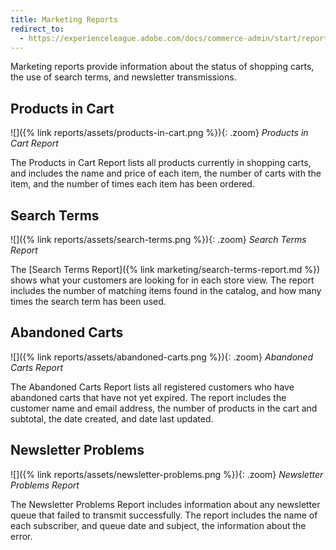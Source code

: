 ```yaml
---
title: Marketing Reports
redirect_to:
  - https://experienceleague.adobe.com/docs/commerce-admin/start/reporting/marketing-reports.html
---
```


Marketing reports provide information about the status of shopping carts, the use of search terms, and newsletter transmissions.

## Products in Cart

![]({% link reports/assets/products-in-cart.png %}){: .zoom}
*Products in Cart Report*

The Products in Cart Report lists all products currently in shopping carts, and includes the name and price of each item, the number of carts with the item, and the number of times each item has been ordered.

## Search Terms

![]({% link reports/assets/search-terms.png %}){: .zoom}
*Search Terms Report*

The [Search Terms Report]({% link marketing/search-terms-report.md %}) shows what your customers are looking for in each store view. The report includes the number of matching items found in the catalog, and how many times the search term has been used.

## Abandoned Carts

![]({% link reports/assets/abandoned-carts.png %}){: .zoom}
*Abandoned Carts Report*

The Abandoned Carts Report lists all registered customers who have abandoned carts that have not yet expired. The report includes the customer name and email address, the number of products in the cart and subtotal, the date created, and date last updated.

## Newsletter Problems

![]({% link reports/assets/newsletter-problems.png %}){: .zoom}
*Newsletter Problems Report*

The Newsletter Problems Report includes information about any newsletter queue that failed to transmit successfully. The report includes the name of each subscriber, and queue date and subject, the information about the error.
